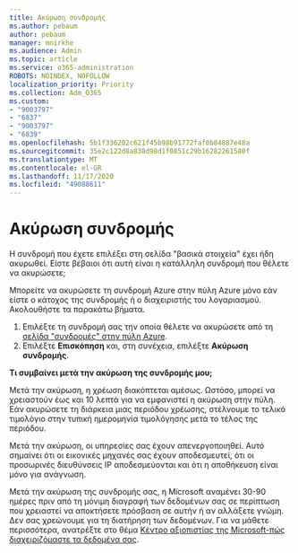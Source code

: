 ```yaml
---
title: Ακύρωση συνδρομής
ms.author: pebaum
author: pebaum
manager: mnirkhe
ms.audience: Admin
ms.topic: article
ms.service: o365-administration
ROBOTS: NOINDEX, NOFOLLOW
localization_priority: Priority
ms.collection: Adm_O365
ms.custom:
- "9003797"
- "6837"
- "9003797"
- "6839"
ms.openlocfilehash: 5b1f336202c621f45b98b91772faf0b84887e48a
ms.sourcegitcommit: 35e2c122d8a838d98d1f0851c29b16282261580f
ms.translationtype: MT
ms.contentlocale: el-GR
ms.lasthandoff: 11/17/2020
ms.locfileid: "49088611"
---
```

# <a name="cancel-subscription"></a>Ακύρωση συνδρομής

Η συνδρομή που έχετε επιλέξει στη σελίδα "βασικά στοιχεία" έχει ήδη ακυρωθεί. Είστε βέβαιοι ότι αυτή είναι η κατάλληλη συνδρομή που θέλετε να ακυρώσετε;

Μπορείτε να ακυρώσετε τη συνδρομή Azure στην πύλη Azure μόνο εάν είστε ο κάτοχος της συνδρομής ή ο διαχειριστής του λογαριασμού. Ακολουθήστε τα παρακάτω βήματα.

1. Επιλέξτε τη συνδρομή σας την οποία θέλετε να ακυρώσετε από τη [σελίδα "συνδρομές" στην πύλη Azure](https://ms.portal.azure.com/#blade/Microsoft_Azure_Billing/SubscriptionsBlade).
2. Επιλέξτε **Επισκόπηση** και, στη συνέχεια, επιλέξτε **Ακύρωση συνδρομής**.

**Τι συμβαίνει μετά την ακύρωση της συνδρομής μου;**

Μετά την ακύρωση, η χρέωση διακόπτεται αμέσως. Ωστόσο, μπορεί να χρειαστούν έως και 10 λεπτά για να εμφανιστεί η ακύρωση στην πύλη. Εάν ακυρώσετε τη διάρκεια μιας περιόδου χρέωσης, στέλνουμε το τελικό τιμολόγιο στην τυπική ημερομηνία τιμολόγησης μετά το τέλος της περιόδου.

Μετά την ακύρωση, οι υπηρεσίες σας έχουν απενεργοποιηθεί. Αυτό σημαίνει ότι οι εικονικές μηχανές σας έχουν αποδεσμευτεί, ότι οι προσωρινές διευθύνσεις IP αποδεσμεύονται και ότι η αποθήκευση είναι μόνο για ανάγνωση.

Μετά την ακύρωση της συνδρομής σας, η Microsoft αναμένει 30-90 ημέρες πριν από τη μόνιμη διαγραφή των δεδομένων σας σε περίπτωση που χρειαστεί να αποκτήσετε πρόσβαση σε αυτήν ή αν αλλάξετε γνώμη. Δεν σας χρεώνουμε για τη διατήρηση των δεδομένων. Για να μάθετε περισσότερα, ανατρέξτε στο θέμα [Κέντρο αξιοπιστίας της Microsoft-πώς διαχειριζόμαστε τα δεδομένα σας](https://www.microsoft.com/trust-center/privacy/data-management#leave).

